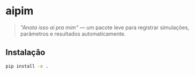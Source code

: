 
# aipim

> _"Anota isso aí pra mim"_ — um pacote leve para registrar simulações, parâmetros e resultados automaticamente.

## Instalação

```bash
pip install -e .
```

